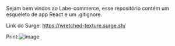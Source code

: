 Sejam bem vindos ao Labe-commerce, esse repositório contém um esqueleto de app React e um .gitignore.

Link do Surge:
https://wretched-texture.surge.sh/

Print:![image](https://user-images.githubusercontent.com/65736872/180671196-fc533944-8d76-4545-a584-86424b634469.png)
